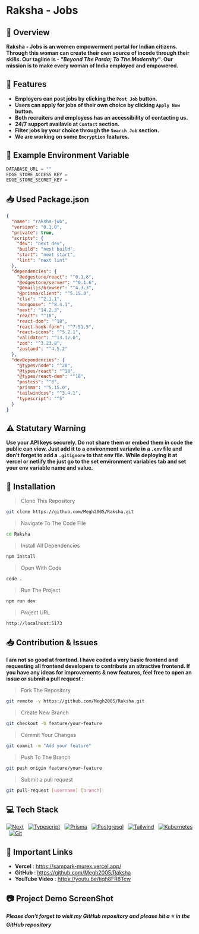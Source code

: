 # Raksha - Jobs
## :information_desk_person: Overview
**Raksha - Jobs is an women empowerment portal for Indian citizens. Through this woman can create their own source of incode through their skills. Our tagline is - _"Beyond The Parda; To The Modernity"_. Our mission is to make every woman of India employed and empowered.**

## :nut_and_bolt: Features
- **Employers can post jobs by clicking the `Post Job` button.**
- **Users can apply for jobs of their own choice by clicking `Apply Now` button.**
- **Both recruiters and employess has an accessibility of contacting us.**
- **24/7 support availavle at `Contact` section.**
- **Filter jobs by your choice through the `Search Job` section.**
- **We are working on some `Encryption` features.**

## :closed_lock_with_key: Example Environment Variable

```javascript
DATABASE_URL = ""
EDGE_STORE_ACCESS_KEY =
EDGE_STORE_SECRET_KEY =
```

## :inbox_tray: Used Package.json

```json
{
  "name": "raksha-job",
  "version": "0.1.0",
  "private": true,
  "scripts": {
    "dev": "next dev",
    "build": "next build",
    "start": "next start",
    "lint": "next lint"
  },
  "dependencies": {
    "@edgestore/react": "^0.1.6",
    "@edgestore/server": "^0.1.6",
    "@emailjs/browser": "^4.3.3",
    "@prisma/client": "^5.15.0",
    "clsx": "^2.1.1",
    "mongoose": "^8.4.1",
    "next": "14.2.3",
    "react": "^18",
    "react-dom": "^18",
    "react-hook-form": "^7.51.5",
    "react-icons": "^5.2.1",
    "validator": "^13.12.0",
    "zod": "^3.23.8",
    "zustand": "^4.5.2"
  },
  "devDependencies": {
    "@types/node": "^20",
    "@types/react": "^18",
    "@types/react-dom": "^18",
    "postcss": "^8",
    "prisma": "^5.15.0",
    "tailwindcss": "^3.4.1",
    "typescript": "^5"
  }
}
```
## :warning: Statutary Warning
**Use your API keys securely. Do not share them or embed them in code the public can view. Just add it to a environment variavle in a `.env` file and don't forget to add a `.gitignore` to that env file. While deploying it at vercel or netlify the just go to the set environment variables  tab and set your env variable name and value.**

## :floppy_disk: Installation

> Clone This Repository

```sh
git clone https://github.com/Megh2005/Raksha.git
```

> Navigate To The Code File

```sh
cd Raksha
```

> Install All Dependencies

```sh
npm install
```

> Open With Code

```sh
code .
```

> Run The Project

```sh
npm run dev
```

> Project URL

```sh
http://localhost:5173
```

## :inbox_tray: Contribution & Issues
**I am not so good at frontend. I have coded a very basic frontend and requesting all frontend developers to contribute an attractive frontend. If you have any ideas for improvements & new features, feel free to open an issue or submit a pull request :**
> Fork The Repository
```sh
git remote -v https://github.com/Megh2005/Raksha.git
```
> Create New Branch 
```sh
git checkout -b feature/your-feature
```
> Commit Your Changes
```sh
git commit -m "Add your feature"
```
> Push To The Branch
```sh
git push origin feature/your-feature
```
> Submit a pull request
```sh
git pull-request [username] [branch]
```

## :computer: Tech Stack
[![Next](https://skillicons.dev/icons?i=next)](https://skillicons.dev) &nbsp;
[![Typescript](https://skillicons.dev/icons?i=typescript)](https://skillicons.dev) &nbsp;
[![Prisma](https://skillicons.dev/icons?i=prisma)](https://skillicons.dev) &nbsp;
[![Postgresql](https://skillicons.dev/icons?i=postgres)](https://skillicons.dev) &nbsp;
[![Tailwind](https://skillicons.dev/icons?i=tailwind)](https://skillicons.dev) &nbsp;
[![Kubernetes](https://skillicons.dev/icons?i=kubernetes)](https://skillicons.dev) &nbsp;
[![Git](https://skillicons.dev/icons?i=git)](https://skillicons.dev) &nbsp;

## :link: Important Links
- **Vercel** : https://sampark-murex.vercel.app/
- **GitHub** : https://github.com/Megh2005/Raksha
- **YouTube Video** : https://youtu.be/tiqh8FR8Tcw

## :camera: Project Demo ScreenShot

**_Please don't forget to visit my GitHub repository and please hit a_ :star: _in the GitHub repository_**